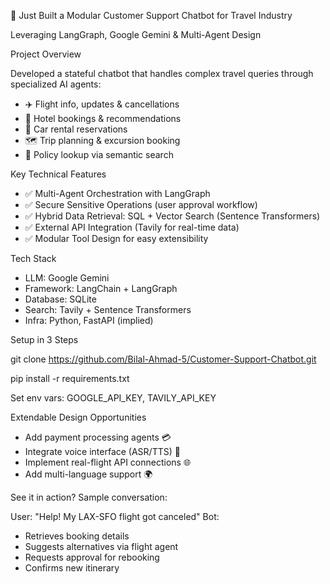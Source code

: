 🚀 Just Built a Modular Customer Support Chatbot for Travel Industry

Leveraging LangGraph, Google Gemini & Multi-Agent Design

Project Overview

Developed a stateful chatbot that handles complex travel queries through specialized AI agents:

- ✈️ Flight info, updates & cancellations
- 🏨 Hotel bookings & recommendations
- 🚗 Car rental reservations
- 🗺️ Trip planning & excursion booking
- 📑 Policy lookup via semantic search

Key Technical Features

- ✅ Multi-Agent Orchestration with LangGraph
- ✅ Secure Sensitive Operations (user approval workflow)
- ✅ Hybrid Data Retrieval: SQL + Vector Search (Sentence Transformers)
- ✅ External API Integration (Tavily for real-time data)
- ✅ Modular Tool Design for easy extensibility

Tech Stack

- LLM: Google Gemini
- Framework: LangChain + LangGraph
- Database: SQLite
- Search: Tavily + Sentence Transformers
- Infra: Python, FastAPI (implied)

Setup in 3 Steps

git clone https://github.com/Bilal-Ahmad-5/Customer-Support-Chatbot.git

pip install -r requirements.txt

Set env vars:
GOOGLE_API_KEY, TAVILY_API_KEY

Extendable Design Opportunities

- Add payment processing agents 💳
- Integrate voice interface (ASR/TTS) 🎤
- Implement real-flight API connections 🌐
- Add multi-language support 🌍

See it in action?
Sample conversation:

User: "Help! My LAX-SFO flight got canceled"
Bot:

- Retrieves booking details
- Suggests alternatives via flight agent
- Requests approval for rebooking
- Confirms new itinerary


